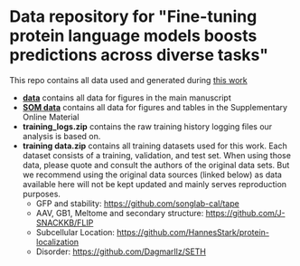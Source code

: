 # Data repository for "Fine-tuning protein language models boosts predictions across diverse tasks"

This repo contains all data used and generated during [this work](https://doi.org/10.1101/2023.12.13.571462)

- **[data](data/)** contains all data for figures in the main manuscript
- **[SOM data](SOM%20data)** contains all data for figures and tables in the Supplementary Online Material
- **training_logs.zip** contains the raw training history logging files our analysis is based on.
- **training data.zip** contains all training datasets used for this work. Each dataset consists of a training, validation, and test set. When using those data, please quote and consult the authors of the original data sets. But we recommend using the original data sources (linked below) as data available here will not be kept updated and mainly serves reproduction purposes.
  - GFP and stability:  https://github.com/songlab-cal/tape
  - AAV, GB1, Meltome and secondary structure: https://github.com/J-SNACKKB/FLIP
  - Subcellular Location: https://github.com/HannesStark/protein-localization
  - Disorder: https://github.com/DagmarIlz/SETH
